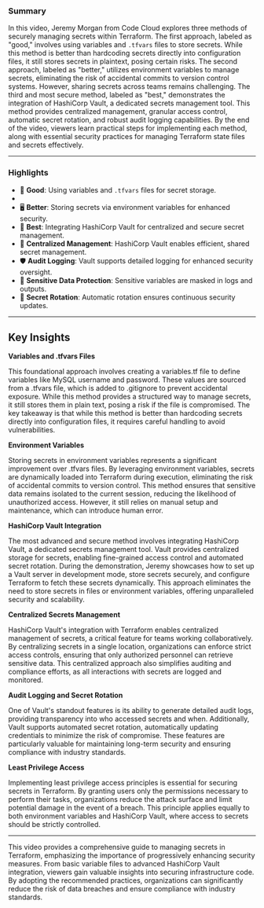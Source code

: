 ### Summary

In this video, Jeremy Morgan from Code Cloud explores three methods of securely managing secrets within Terraform. The first approach, labeled as "good," 
involves using variables and `.tfvars` files to store secrets. 
While this method is better than hardcoding secrets directly into configuration files, it still stores secrets in plaintext, posing certain risks. 
The second approach, labeled as "better," utilizes environment variables to manage secrets, 
eliminating the risk of accidental commits to version control systems. However, sharing secrets across teams remains challenging. The third and most 
secure method, labeled as "best," demonstrates the integration of HashiCorp Vault, a dedicated secrets management tool. 
This method provides centralized management, granular access control, automatic secret rotation, and robust audit logging capabilities. 
By the end of the video, viewers learn practical steps for implementing each method, along with essential 
security practices for managing Terraform state files and secrets effectively.

---

### Highlights

- 📝 **Good**: Using variables and `.tfvars` files for secret storage.
- 
- 🖥️ **Better**: Storing secrets via environment variables for enhanced security.
- 🔐 **Best**: Integrating HashiCorp Vault for centralized and secure secret management.
- 🚀 **Centralized Management**: HashiCorp Vault enables efficient, shared secret management.
- 🛡️ **Audit Logging**: Vault supports detailed logging for enhanced security oversight.
- 🔑 **Sensitive Data Protection**: Sensitive variables are masked in logs and outputs.
- 🔄 **Secret Rotation**: Automatic rotation ensures continuous security updates.

---

## Key Insights
**Variables and .tfvars Files**

This foundational approach involves creating a variables.tf file to define variables like MySQL username and password. These values are 
sourced from a .tfvars file, which is added to .gitignore to prevent accidental exposure.
While this method provides a structured way to manage secrets, it still stores them in plain text, posing a risk if the file is compromised. 
The key takeaway is that while this method is better than hardcoding secrets directly into configuration files, 
it requires careful handling to avoid vulnerabilities.

**Environment Variables**

Storing secrets in environment variables represents a significant improvement over .tfvars files. By leveraging environment variables, 
secrets are dynamically loaded into Terraform during execution, eliminating the risk of accidental commits to version control. 
This method ensures that sensitive data remains isolated to the current session, reducing the likelihood of unauthorized access. 
However, it still relies on manual setup and maintenance, which can introduce human error.

**HashiCorp Vault Integration**

The most advanced and secure method involves integrating HashiCorp Vault, a dedicated secrets management tool. Vault provides centralized 
storage for secrets, enabling fine-grained access control and automated secret rotation. 
During the demonstration, Jeremy showcases how to set up a Vault server in development mode, store secrets securely, and configure 
Terraform to fetch these secrets dynamically. This approach eliminates the need to store secrets in files or environment variables,
offering unparalleled security and scalability.

**Centralized Secrets Management**

HashiCorp Vault's integration with Terraform enables centralized management of secrets, a critical feature for teams working collaboratively. 
By centralizing secrets in a single location, organizations can enforce strict access controls, 
ensuring that only authorized personnel can retrieve sensitive data. This centralized approach also simplifies auditing and compliance efforts, 
as all interactions with secrets are logged and monitored.

**Audit Logging and Secret Rotation**

One of Vault's standout features is its ability to generate detailed audit logs, providing transparency into who accessed secrets and when. 
Additionally, Vault supports automated secret rotation, automatically updating credentials to minimize the risk of compromise. These features 
are particularly valuable for maintaining long-term security and ensuring compliance with industry standards.

**Least Privilege Access**

Implementing least privilege access principles is essential for securing secrets in Terraform. By granting users only the permissions necessary 
to perform their tasks, organizations reduce the attack surface and limit potential damage in the event of a breach.
This principle applies equally to both environment variables and HashiCorp Vault, where access to secrets should be strictly controlled.

---

This video provides a comprehensive guide to managing secrets in Terraform, emphasizing the importance of progressively enhancing security measures. From basic variable files to advanced HashiCorp Vault integration, 
viewers gain valuable insights into securing infrastructure code. By adopting the recommended practices, organizations can significantly reduce the risk of data breaches and ensure compliance with industry standards.
